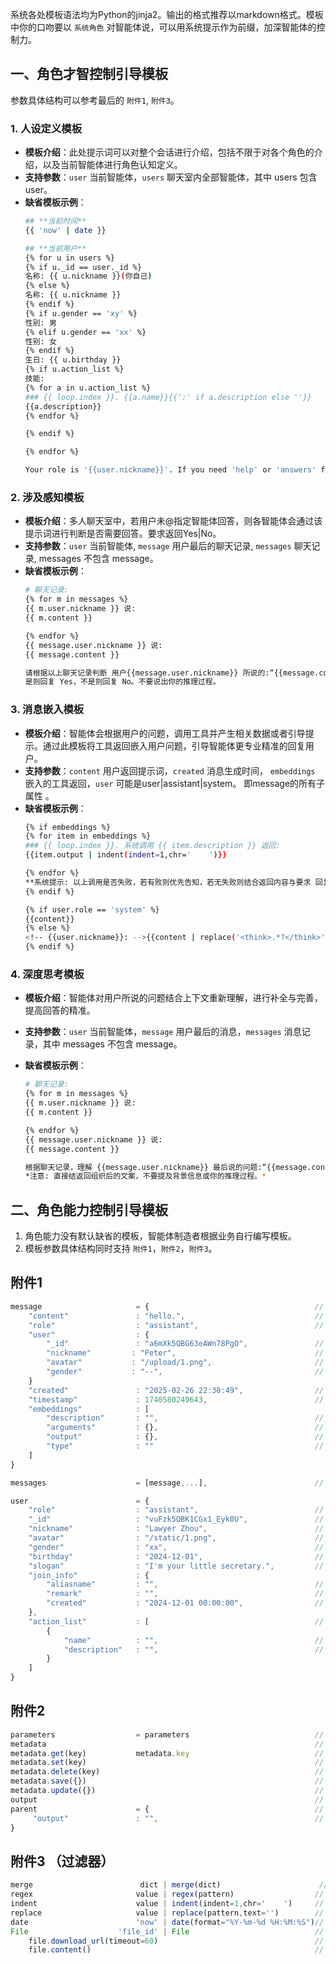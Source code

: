 系统各处模板语法均为Python的jinja2。输出的格式推荐以markdown格式。模板中你的口吻要以  `系统角色` 对智能体说，可以用系统提示作为前缀，加深智能体的控制力。

## **一、角色才智控制引导模板**

参数具体结构可以参考最后的 `附件1`, `附件3`。

### 1. 人设定义模板

- **模板介绍**：此处提示词可以对整个会话进行介绍，包括不限于对各个角色的介绍，以及当前智能体进行角色认知定义。
- **支持参数**：`user` 当前智能体，`users` 聊天室内全部智能体，其中 users 包含 user。
- **缺省模板示例**：
  ```bash
  ## **当前时间**
  {{ 'now' | date }}
  
  ## **当前用户**
  {% for u in users %}
  {% if u._id == user._id %}
  名称: {{ u.nickname }}(你自己)
  {% else %}
  名称: {{ u.nickname }}
  {% endif %}
  {% if u.gender == 'xy' %}
  性别: 男
  {% elif u.gender == 'xx' %}
  性别: 女
  {% endif %}
  生日: {{ u.birthday }}
  {% if u.action_list %}
  技能: 
  {% for a in u.action_list %}
  ### {{ loop.index }}. {{a.name}}{{':' if a.description else ''}}
  {{a.description}}
  {% endfor %}
  
  {% endif %}
  
  {% endfor %}
  
  Your role is '{{user.nickname}}'. If you need 'help' or 'answers' from 'other users' in the chat room, make sure you mention their name with @, and never @ yourself.
  ```

### 2. 涉及感知模板

- **模板介绍**：多人聊天室中，若用户未@指定智能体回答，则各智能体会通过该提示词进行判断是否需要回答。要求返回Yes|No。
- **支持参数**：`user` 当前智能体, `message` 用户最后的聊天记录, `messages` 聊天记录, messages 不包含 message。
- **缺省模板示例**：
  ```bash
  # 聊天记录:
  {% for m in messages %}
  {{ m.user.nickname }} 说: 
  {{ m.content }}
  
  {% endfor %}
  {{ message.user.nickname }} 说: 
  {{ message.content }}
  
  请根据以上聊天记录判断 用户{{message.user.nickname}} 所说的:“{{message.content}}”，是否与你有关，或向你提问，或向聊天室里的所有人提问。
  是则回复 Yes，不是则回复 No。不要说出你的推理过程。
  ```

### 3. 消息嵌入模板

- **模板介绍**：智能体会根据用户的问题，调用工具并产生相关数据或者引导提示。通过此模板将工具返回嵌入用户问题，引导智能体更专业精准的回复用户。
- **支持参数**：`content` 用户返回提示词，`created` 消息生成时间， `embeddings` 嵌入的工具返回，`user` 可能是user|assistant|system。 即message的所有子属性 。
- **缺省模板示例**：
  ```bash
  {% if embeddings %}
  {% for item in embeddings %}
  ### {{ loop.index }}. 系统调用 {{ item.description }} 返回:
  {{item.output | indent(indent=1,chr='    ')}}
  
  {% endfor %}
  **系统提示: 以上调用是否失败，若有败则优先告知，若无失败则结合返回内容与要求 回复用户的问题（注意请不要说出你的推理过程，不要直接叙述工具返回内容）:**
  {% endif %}
  
  {% if user.role == 'system' %}
  {{content}}
  {% else %}
  <!-- {{user.nickname}}: -->{{content | replace('<think>.*?</think>','') | replace('<!--.*?-->','')}}
  {% endif %}
  ```

### 4. 深度思考模板

- **模板介绍**：智能体对用户所说的问题结合上下文重新理解，进行补全与完善，提高回答的精准。
- **支持参数**：`user` 当前智能体，`message` 用户最后的消息，`messages` 消息记录，其中 messages 不包含 message。
- **缺省模板示例**：
  
  ```bash
  # 聊天记录:
  {% for m in messages %}
  {{ m.user.nickname }} 说: 
  {{ m.content }}
  
  {% endfor %}
  {{ message.user.nickname }} 说: 
  {{ message.content }}
  
  根据聊天记录，理解 {{message.user.nickname}} 最后说的问题:“{{message.content}}”，并站在他的角度，把这个问题不清晰的地方补充完整，重新组织一段更容易理解的文案返回。
  *注意: 直接结返回组织后的文案，不要提及背景信息或你的推理过程。*
  ```

## **二、角色能力控制引导模板**

1. 角色能力没有默认缺省的模板，智能体制造者根据业务自行编写模板。
2. 模板参数具体结构同时支持 `附件1`，`附件2`，`附件3`。

## 附件1

```javascript
message                     = {                                     // 用户的最后一条消息
    "content"               : "hello.",                             // 消息的内容文本
    "role"                  : "assistant",                          // 角色 user|assistant|system
    "user"                  : {
        "_id"               : "a6mXk5QBG63eAWn78PgO",               // 用户ID 
        "nickname"         : "Peter",                               // 用户名称 
        "avatar"           : "/upload/1.png",                       // 头像地址 
        "gender"           : "--",                                  // 性别 --|xx|xy
    }
    "created"               : "2025-02-26 22:30:49",                // 创建时间
    "timestamp"             : 1740580249643,                        // 创建时间戳int,
    "embeddings"            : [
        "description"       : "",                                   // 嵌入内容的描述
        "arguments"         : {},                                   // 嵌入时传入的参数
        "output"            : {},                                   // 嵌入时的输出 可以是对象也可以是字符串
        "type"              : ""                                    // 嵌入的类型，一般是Agent的类型 knowledge|request|generate
    ]
}

messages                    = [message,...],                        // 聊天室内的最大轮次消息，多个message组成，包含system

user                        = {
    "role"                  : "assistant",                          // 角色 user|assistant|system
    "_id"                   : "vuFzk5QBK1CGx1_Eyk0U",               // 用户ID
    "nickname"              : "Lawyer Zhou",                        // 昵称
    "avatar"                : "/static/1.png",                      // 头像地址
    "gender"                : "xx",                                 // 性别
    "birthday"              : "2024-12-01",                         // 生日
    "slogan"                : "I'm your little secretary.",         // 口号
    "join_info"             : {
        "aliasname"         : "",                                   // 组织内昵称
        "remark"            : "",                                   // 组织内备注
        "created"           : "2024-12-01 00:00:00",                // 加入时间
    },
    "action_list"           : [                                     // 用户的技能清单
        {
            "name"          : "",                                   // 技能名称
            "description"   : "",                                   // 技能备注描述
        }
    ]
}
```

## 附件2

```javascript
parameters                  = parameters                            // Ai传入的参数object类型
metadata                                                            // 当前聊天室内的元数据对象（对象内字符不得超过2000字符），
metadata.get(key)           metadata.key                            // 获取元数据值
metadata.set(key)                                                   // 设置元数据值
metadata.delete(key)                                                // 删除一个key
metadata.save({})                                                   // 全量覆盖保存
metadata.update({})                                                 // 增量修改
output                                                              // 当前节点输出数据
parent                      = {                                     // 父级节点
     "output"               : "",                                   // 父级节点输出数据
}
```

## 附件3 （过滤器）

```javascript
merge                        dict | merge(dict)                      // 合并字典，返回合并后的字典
regex                       value | regex(pattern)                  // 判断字符串是否满足正则，返回true|false
indent                      value | indent(indent=1,chr='    ')     // 字符串前边补充字符
replace                     value | replace(pattern,text='')        // 正则替换
date                        'now' | date(format="%Y-%m-%d %H:%M:%S")// 格式化时间 支持int时间戳，字符串时间+1 day，datetime对象。
File                    'file_id' | File                            // 可以获得组织内的文件对象，
    file.download_url(timeout=60)                                   // 获取临时下载地址,超时时间60s
    file.content()                                                  // 获取文件内容
```
